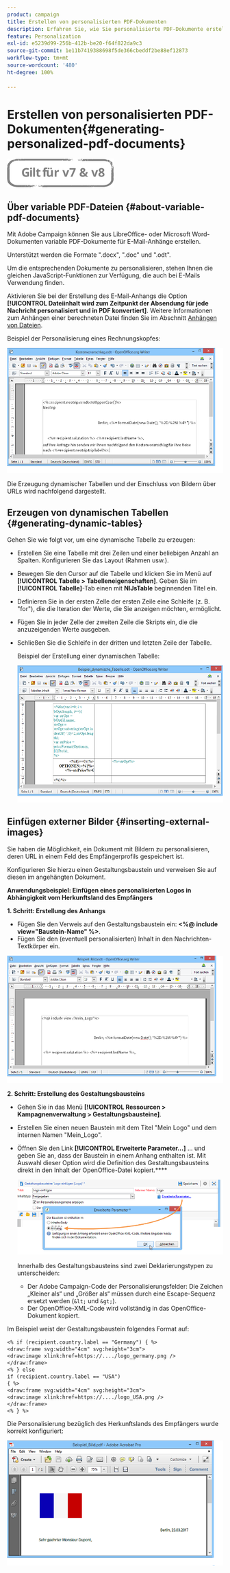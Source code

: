 ```yaml
---
product: campaign
title: Erstellen von personalisierten PDF-Dokumenten
description: Erfahren Sie, wie Sie personalisierte PDF-Dokumente erstellen
feature: Personalization
exl-id: e5239d99-256b-412b-be20-f64f822da9c3
source-git-commit: 1e11b7419388698f5de366cbeddf2be88ef12873
workflow-type: tm+mt
source-wordcount: '480'
ht-degree: 100%

---
```


# Erstellen von personalisierten PDF-Dokumenten{#generating-personalized-pdf-documents}

![](../../assets/common.svg)

## Über variable PDF-Dateien {#about-variable-pdf-documents}

Mit Adobe Campaign können Sie aus LibreOffice- oder Microsoft Word-Dokumenten variable PDF-Dokumente für E-Mail-Anhänge erstellen.

Unterstützt werden die Formate &quot;.docx&quot;, &quot;.doc&quot; und &quot;.odt&quot;.

Um die entsprechenden Dokumente zu personalisieren, stehen Ihnen die gleichen JavaScript-Funktionen zur Verfügung, die auch bei E-Mails Verwendung finden.

Aktivieren Sie bei der Erstellung des E-Mail-Anhangs die Option **[!UICONTROL Dateiinhalt wird zum Zeitpunkt der Absendung für jede Nachricht personalisiert und in PDF konvertiert]**. Weitere Informationen zum Anhängen einer berechneten Datei finden Sie im Abschnitt [Anhängen von Dateien](attaching-files.md).

Beispiel der Personalisierung eines Rechnungskopfes:

![](assets/s_ncs_pdf_simple.png)

Die Erzeugung dynamischer Tabellen und der Einschluss von Bildern über URLs wird nachfolgend dargestellt.

## Erzeugen von dynamischen Tabellen {#generating-dynamic-tables}

Gehen Sie wie folgt vor, um eine dynamische Tabelle zu erzeugen:

* Erstellen Sie eine Tabelle mit drei Zeilen und einer beliebigen Anzahl an Spalten. Konfigurieren Sie das Layout (Rahmen usw.).
* Bewegen Sie den Cursor auf die Tabelle und klicken Sie im Menü auf **[!UICONTROL Tabelle > Tabelleneigenschaften]**. Geben Sie im **[!UICONTROL Tabelle]**-Tab einen mit **NlJsTable** beginnenden Titel ein.
* Definieren Sie in der ersten Zelle der ersten Zeile eine Schleife (z. B. &quot;for&quot;), die die Iteration der Werte, die Sie anzeigen möchten, ermöglicht.
* Fügen Sie in jeder Zelle der zweiten Zeile die Skripts ein, die die anzuzeigenden Werte ausgeben.
* Schließen Sie die Schleife in der dritten und letzten Zeile der Tabelle.

   Beispiel der Erstellung einer dynamischen Tabelle:

   ![](assets/s_ncs_pdf_table.png)

## Einfügen externer Bilder {#inserting-external-images}

Sie haben die Möglichkeit, ein Dokument mit Bildern zu personalisieren, deren URL in einem Feld des Empfängerprofils gespeichert ist.

Konfigurieren Sie hierzu einen Gestaltungsbaustein und verweisen Sie auf diesen im angehängten Dokument.

**Anwendungsbeispiel: Einfügen eines personalisierten Logos in Abhängigkeit vom Herkunftsland des Empfängers**

**1. Schritt: Erstellung des Anhangs**

* Fügen Sie den Verweis auf den Gestaltungsbaustein ein: **&lt;%@ include view=&quot;Baustein-Name&quot; %>**.
* Fügen Sie den (eventuell personalisierten) Inhalt in den Nachrichten-Textkörper ein.

![](assets/s_ncs_open_office_blocdeperso.png)

**2. Schritt: Erstellung des Gestaltungsbausteins**

* Gehen Sie in das Menü **[!UICONTROL Ressourcen > Kampagnenverwaltung > Gestaltungsbausteine]**.
* Erstellen Sie einen neuen Baustein mit dem Titel &quot;Mein Logo&quot; und dem internen Namen &quot;Mein_Logo&quot;.
* Öffnen Sie den Link **[!UICONTROL Erweiterte Parameter...]** ... und geben Sie an, dass der Baustein in einem Anhang enthalten ist. Mit Auswahl dieser Option wird die Definition des Gestaltungsbausteins direkt in den Inhalt der OpenOffice-Datei kopiert.****

   ![](assets/s_ncs_pdf_bloc_option.png)

   Innerhalb des Gestaltungsbausteins sind zwei Deklarierungstypen zu unterscheiden:

   * Der Adobe Campaign-Code der Personalisierungsfelder: Die Zeichen „Kleiner als“ und „Größer als“ müssen durch eine Escape-Sequenz ersetzt werden (`&lt;` und `&gt;`).
   * Der OpenOffice-XML-Code wird vollständig in das OpenOffice-Dokument kopiert.

Im Beispiel weist der Gestaltungsbaustein folgendes Format auf:

```
<% if (recipient.country.label == "Germany") { %>
<draw:frame svg:width="4cm" svg:height="3cm">
<draw:image xlink:href=https://..../logo_germany.png />
</draw:frame>
<% } else
if (recipient.country.label == "USA")
{ %>
<draw:frame svg:width="4cm" svg:height="3cm">
<draw:image xlink:href=https://..../logo_USA.png />
</draw:frame>
<% } %>
```

Die Personalisierung bezüglich des Herkunftslands des Empfängers wurde korrekt konfiguriert:

![](assets/s_ncs_pdf_result.png)
